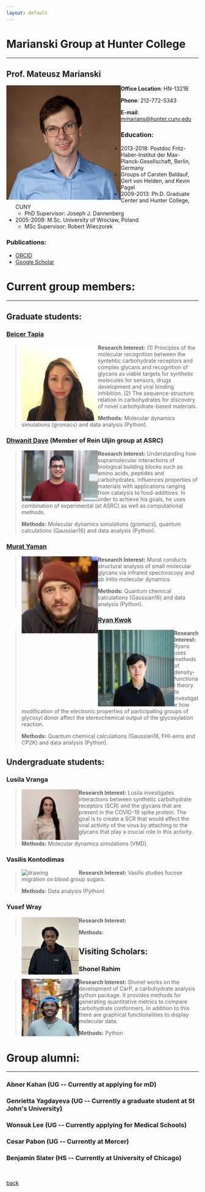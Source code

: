 ```yaml
---
layout: default
---
```


# Marianski Group at Hunter College
---
## Prof.  Mateusz Marianski

<img src="/assets/img/MMarianski2.png" alt="drawing" width="300" class="left" align="left"/>
 
 **Office Location**: HN-1321B
 
 **Phone**: 212-772-5343
 
 **E-mail**: <a href="mailto:mmarians@hunter.cuny.edu">mmarians@hunter.cuny.edu</a>

### Education:

 - 2013-2018: Postdoc Fritz-Haber-Institut der Max-Planck-Gesellschaft, Berlin, Germany
   - Groups of Carsten Baldauf, Gert von Helden, and Kevin Pagel
 - 2009-2013: Ph.D. Graduate Center and Hunter College, CUNY
   - PhD Supervisor: Joseph J. Dannenberg 
 - 2005-2009: M.Sc. University of Wroclaw, Poland
   - MSc Supervisor: Robert Wieczorek

### Publications: 

 - [ORCID](http://orcid.org/0000-0002-6566-9931)
 - [Google Scholar](https://scholar.google.com/citations?user=UXI-3uUAAAAJ)

# Current group members:
---
## Graduate students:

### <a href="mailto:btapia@gradcenter.cuny.edu">Beicer Tapia</a> 
> <img src="/assets/img/BTapia.jpg" alt="drawing" width="200" class="left" align="left"/>
> 
> **Research Interest:** (1) Principles of the molecular recognition between the syntehtic carbohydrate receptors and complex glycans and recognition of glycans as viable targets for synthetic molecules for sensors, drugs development and viral binding inhibition. (2) The sequence-structure relation in carbohydrates for discovery of novel carbohydrate-based materials.  
>
> **Methods:** Molecular dynamics simulations (gromacs) and data analysis (Python).


### <a href="mailto:ddave@gradcenter.cuny.edu">Dhwanit Dave</a> (Member of Rein Uljin group at ASRC)
> <img src="/assets/img/DDave.jpg" alt="drawing" width="200" class="left" align="left"/>
>
> **Research Interest:** Understanding how supramolecular interactions of biological building blocks such as amino acids, peptides and carbohydrates. influences properties of materials with applications ranging from catalysis to food-additives. In order to achieve his goals, he uses combination of experimental (at ASRC) as well as computational methods.
> 
> **Methods:** Molecular dynamics simulations (gromacs), quantum calculations (Gaussian16) and data analysis (Python). 


### <a href="mailto:myaman@gradcenter.cuny.edu">Murat Yaman</a>
> <img src="/assets/img/MYaman.jpg" alt="drawing" width="200" class="left" align="left"/>
>
> **Research Interest:** Murat conducts structural analysis of small molecular glycans via infrared spectroscopy and ab initio molecular dynamics. 
>
> **Methods:** Quantum chemical calculations (Gaussian16) and data analysis (Python).


### <a href="mailto:rkwok@gradcenter.cuny.edu">Ryan Kwok</a>
> <img src="/assets/img/RKwok.jpeg" alt="drawing" width="200" class="left" align="left"/>
> 
> **Research Interest:** Ryans uses methods of density-functional theory to investigate how modification of the electronic properties of participating groups of glycosyl donor affect the stereochemical output of the glycosylation reaction.
> 
> **Methods:** Quantum chemical calculations (Gaussian16, FHI-aims and CP2K) and data analysis (Python).


## Undergraduate students:

### Lusila Vranga
> <img src="/assets/img/LVranga.jpeg" alt="drawing" width="150" class="left" align="left"/>
>
> **Research Interest:** Lusila investigates interactions between synthetic carbohydrate receptors (SCR) and the glycans that are present in the COVID-19 spike protein. The goal is to create a SCR that would affect the viral activity of the virus by attaching to the glycans that play a crucial role in this activity.
> 
> **Methods:** Molecular dynamics simulations (VMD).


### Vasilis Kontodimas
> <img src="/assets/img/VKontodimas.jpeg" alt="drawing" width="150" class="left" align="left"/>
>
> **Research Interest:** Vasilis studies fucose migration on blood group sugars. 
> 
> **Methods:** Data analysis (Python)


### Yusef Wray
> <img src="/assets/img/YWray.jpg" alt="drawing" width="150" class="left" align="left"/>
>
> **Research Interest:**                                                                                                                                                                     
> 
> **Methods:** 


## Visiting Scholars:

### Shonel Rahim
> <img src="/assets/img/SRahim.jpg" alt="drawing" width="150" class="left" align="left"/>
>
> **Research Interest:** Shonel works on the development of CarP, a carbohydrate analysis python package. It provides methods for generating quantitative metrics to compare carbohydrate conformers. In addition to this there are graphical functionalities to display molecular data.
> 
> **Methods:** Python


# Group alumni:
---
<h3> Abner Kahan (UG -- Currently at applying for mD) </h3>

<h3> Genrietta Yagdayeva (UG -- Currently a graduate student at St John's University) </h3>

<h3> Wonsuk Lee (UG  -- Currently applying for Medical Schools) </h3>

<h3> Cesar Pabon (UG -- Currently at Mercer)  </h3>

<h3> Benjamin Slater (HS -- Currently at University of Chicago) </h3>

<br>

[back](./)
